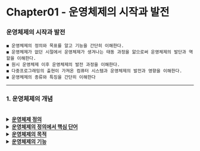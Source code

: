 # Chapter01 - 운영체제의 시작과 발전

### 운영체제의 시작과 발전

```
◼ 운영체제의 정의와 목표를 알고 기능을 간단히 이해한다.
◼ 운영체제가 없던 시절에서 운영체제가 생겨나는 태동 과정을 앎으로써 운영체제의 발단과 역할을 이해한다. 
◼ 원시 운영체제 이후 운영체제의 발전 과정을 이해한다.
◼ 다중프로그래밍의 출현이 가져온 컴퓨터 시스템과 운영체제의 발전과 영향을 이해한다.
◼ 운영체제의 종류와 특징을 간단히 이해한다
```
 <hr>

### 1. 운영체제의 개념
<br>

<details>
  <summary><span style="border-bottom:0.05em solid"><strong>운영체제 정의</strong></span></summary>
    <ul>
     <li>컴퓨터 사용자와 컴퓨터 하드웨어 사이에서 중계 역할을 하면서, 프로그램의 실행을 관리하고 제어하는 시스템 소프트웨어</li> 
     <li>컴퓨터가 켜질 때 처음으로 적재되어 나머지 모든 프로그램의 실행을 제어하고 사용자의 요청을 처리해주는 소프트웨어</li>
     <li>컴퓨터의 자원을 독점적으로 관리하는 특별한 소프트웨어</li>
    </ul>
</details>

<details>
  <summary><span style="border-bottom:0.05em solid"><strong>운영체제의 정의에서 핵심 단어</strong></span></summary>
    <ol>
     <li>운영체제는 컴퓨터의 모든 자원(resource) 관리</li> 
     <ul>
      <li>하드웨어 자원 - CPU, 캐시, 메모리, 키보드, 마우스, 디스플레이, 하드디스크, 프린터 등</li> 
      <li>소프트웨어 자원 - 응용프로그램</li>
      <li>데이터 자원 - 파일, 데이터베이스 등</li>
     </ul>
     <li>운영체제는 자원에 대한 독점(exclusive) 권한 소유</li>
     <ul>
      <li>자원에 대한 모든 관리 권한은 운영체제에게 만 있음</li> 
     </ul>
     <li>운영체제는 관리자(supervisor)</li>
     <ul>
      <li>실행중인 프로그램 관리, 메모리 관리, 파일과 디스크 장치 관리, 입출력 장치 관리, 사용자 계정 등 관리 등</li> 
     </ul>
     <li>운영체제는 소프트웨어(softwarer)</li>
     <ul>
      <li>커널(kernel)이라고 불리는 핵심 코드와 UI를 비롯한 도구 프로그램들(tool/utility) 및 장치를 제어하는 디바이스 드라이버들로 구성</li> 
     </ul>
  </ol>
</details>

<details>
  <summary><span style="border-bottom:0.05em solid"><strong>운영체제의 목적</strong></span></summary>
    <ul>
     <li>사용자에게 컴퓨터 사용의 편리성 제공</li> 
     <li>컴퓨터가 켜질 때 처음으로 적재되어 나머지 모든 프로그램의 실행을 제어하고 사용자의 요청을 처리해주는 소프트웨어</li>
     <li>컴퓨터의 자원 관리 효율성</li>
    </ul>
</details>

<details>
  <summary><span style="border-bottom:0.05em solid"><strong>운영체제의 기능</strong></span></summary>
    <ol>
     <li><span style:"color:red">프로세스 관리</span>(process management)</li> 
     <li><span style:"color:red">메모리 관리</span>(memory management)</li>
     <li><span style:"color:red">파일 시스템 관리</span>(file system management)</li>
     <li><span style:"color:red">장치 관리</span>(device management)</li>
     <li>네트워크 관리</li> 
     <li>보안 관리</li>
     <li>기타 관리</li>
    </ol>
 <img src="https://user-images.githubusercontent.com/36596037/226588714-5577e30b-9b4f-48a6-9e2b-b7c02bc4e864.png">
</details>
